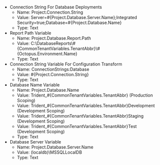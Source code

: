 - Connection String For Database Deployments
    - Name: Project.Connection.String
    - Value: Server=#{Project.Database.Server.Name};Integrated Security=true;Database=#{Project.Database.Name}
    - Type: Text
- Report Path Variable
    - Name: Project.Database.Report.Path
    - Value: C:\DatabaseReports\\#{CommonTenantVariables.TenantAbbr}\\#{Octopus.Environment.Name}
    - Type: Text
- Connection String Variable For Configuration Transform
    - Name: ConnectionStrings:Database
    - Value: #{Project.Connection.String}
    - Type: Text
- Database Name Variable
    - Name: Project.Database.Name     
    - Value: Trident_#{CommonTenantVariables.TenantAbbr} (Production Scoping)
    - Value: Trident_#{CommonTenantVariables.TenantAbbr}Development (Development Scoping)
    - Value: Trident_#{CommonTenantVariables.TenantAbbr}Staging (Development Scoping)
    - Value: Trident_#{CommonTenantVariables.TenantAbbr}Test (Development Scoping)
    - Type: Text
- Database Server Variable
    - Name: Project.Database.Server.Name    
    - Value: (localdb)\MSSQLLocalDB
    - Type: Text

